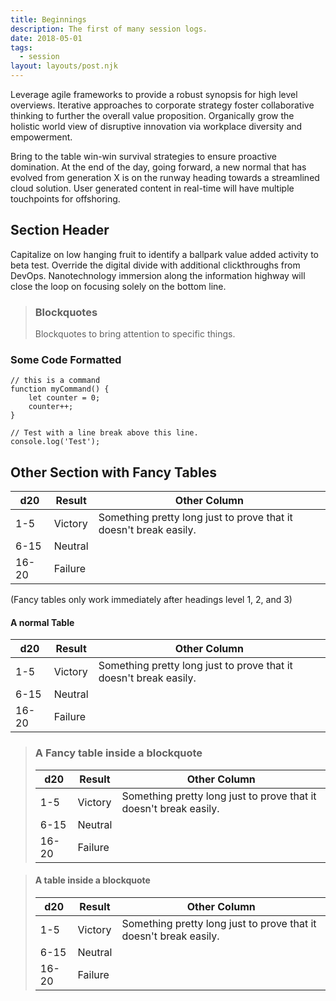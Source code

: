 ```yaml
---
title: Beginnings
description: The first of many session logs.
date: 2018-05-01
tags:
  - session
layout: layouts/post.njk
---
```

Leverage agile frameworks to provide a robust synopsis for high level overviews. Iterative approaches to corporate strategy foster collaborative thinking to further the overall value proposition. Organically grow the holistic world view of disruptive innovation via workplace diversity and empowerment.

Bring to the table win-win survival strategies to ensure proactive domination. At the end of the day, going forward, a new normal that has evolved from generation X is on the runway heading towards a streamlined cloud solution. User generated content in real-time will have multiple touchpoints for offshoring.

## Section Header

Capitalize on low hanging fruit to identify a ballpark value added activity to beta test. Override the digital divide with additional clickthroughs from DevOps. Nanotechnology immersion along the information highway will close the loop on focusing solely on the bottom line.

> ### Blockquotes
> Blockquotes to bring attention to specific things.

### Some Code Formatted
``` text/2-3
// this is a command
function myCommand() {
	let counter = 0;
	counter++;
}

// Test with a line break above this line.
console.log('Test');
```

## Other Section with Fancy Tables

| d20   | Result  | Other Column                                                      |
| ----- | ------- | ----------------------------------------------------------------- |
| 1-5   | Victory | Something pretty long just to prove that it doesn't break easily. |
| 6-15  | Neutral |                                                                   |
| 16-20 | Failure |                                                                   |

(Fancy tables only work immediately after headings level 1, 2, and 3)

#### A normal Table
| d20   | Result  | Other Column                                                      |
| ----- | ------- | ----------------------------------------------------------------- |
| 1-5   | Victory | Something pretty long just to prove that it doesn't break easily. |
| 6-15  | Neutral |                                                                   |
| 16-20 | Failure |                                                                   |


> ### A Fancy table inside a blockquote
> | d20   | Result  | Other Column                                                      |
> | ----- | ------- | ----------------------------------------------------------------- |
> | 1-5   | Victory | Something pretty long just to prove that it doesn't break easily. |
> | 6-15  | Neutral |                                                                   |
> | 16-20 | Failure |                                                                   |


> #### A table inside a blockquote
> | d20   | Result  | Other Column                                                      |
> | ----- | ------- | ----------------------------------------------------------------- |
> | 1-5   | Victory | Something pretty long just to prove that it doesn't break easily. |
> | 6-15  | Neutral |                                                                   |
> | 16-20 | Failure |                                                                   |

